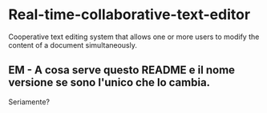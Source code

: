 # Real-time-collaborative-text-editor
Cooperative text editing system that allows one or more users to modify the content of a document simultaneously.

## EM - A cosa serve questo README e il nome versione se sono l'unico che lo cambia.
Seriamente?
